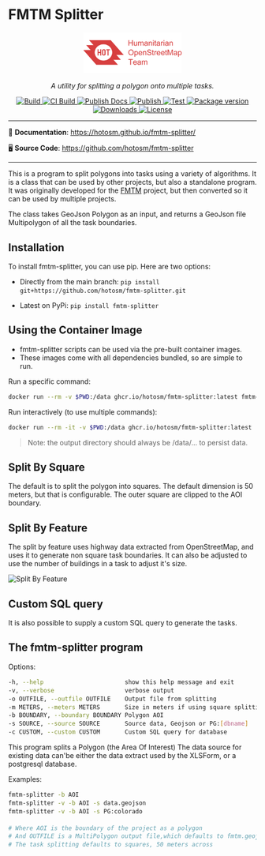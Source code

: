 # FMTM Splitter

<!-- markdownlint-disable -->
<p align="center">
  <img src="https://github.com/hotosm/fmtm/blob/main/images/hot_logo.png?raw=true" style="width: 200px;" alt="HOT"></a>
</p>
<p align="center">
  <em>A utility for splitting a polygon onto multiple tasks.</em>
</p>
<p align="center">
  <a href="https://github.com/hotosm/fmtm-splitter/actions/workflows/build.yml" target="_blank">
      <img src="https://github.com/hotosm/fmtm-splitter/actions/workflows/build.yml/badge.svg" alt="Build">
  </a>
  <a href="https://github.com/hotosm/fmtm-splitter/actions/workflows/build-ci.yml" target="_blank">
      <img src="https://github.com/hotosm/fmtm-splitter/workflows/Build CI Img/badge.svg" alt="CI Build">
  </a>
  <a href="https://github.com/hotosm/fmtm-splitter/actions/workflows/docs.yml" target="_blank">
      <img src="https://github.com/hotosm/fmtm-splitter/workflows/Publish Docs/badge.svg" alt="Publish Docs">
  </a>
  <a href="https://github.com/hotosm/fmtm-splitter/actions/workflows/publish.yml" target="_blank">
      <img src="https://github.com/hotosm/fmtm-splitter/actions/workflows/publish.yml/badge.svg" alt="Publish">
  </a>
  <a href="https://github.com/hotosm/fmtm-splitter/actions/workflows/pytest.yml" target="_blank">
      <img src="https://github.com/hotosm/fmtm-splitter/workflows/PyTest/badge.svg" alt="Test">
  </a>
  <a href="https://pypi.org/project/fmtm-splitter" target="_blank">
      <img src="https://img.shields.io/pypi/v/fmtm-splitter?color=%2334D058&label=pypi%20package" alt="Package version">
  </a>
  <a href="https://pypistats.org/packages/fmtm-splitter" target="_blank">
      <img src="https://img.shields.io/pypi/dm/fmtm-splitter.svg" alt="Downloads">
  </a>
  <a href="https://github.com/hotosm/fmtm-splitter/blob/main/LICENSE.md" target="_blank">
      <img src="https://img.shields.io/github/license/hotosm/fmtm-splitter.svg" alt="License">
  </a>
</p>

---

📖 **Documentation**: <a href="https://hotosm.github.io/fmtm-splitter/" target="_blank">https://hotosm.github.io/fmtm-splitter/</a>

🖥️ **Source Code**: <a href="https://github.com/hotosm/fmtm-splitter" target="_blank">https://github.com/hotosm/fmtm-splitter</a>

---

<!-- markdownlint-enable -->

This is a program to split polygons into tasks using a variety of
algorithms. It is a class that can be used by other projects, but also
a standalone program. It was originally developed for the
[FMTM](https://github.com/hotosm/fmtm/wiki) project, but then
converted so it can be used by multiple projects.

The class takes GeoJson Polygon as an input, and returns a GeoJson
file Multipolygon of all the task boundaries.

## Installation

To install fmtm-splitter, you can use pip. Here are two options:

- Directly from the main branch:
  `pip install git+https://github.com/hotosm/fmtm-splitter.git`

- Latest on PyPi:
  `pip install fmtm-splitter`

## Using the Container Image

- fmtm-splitter scripts can be used via the pre-built container images.
- These images come with all dependencies bundled, so are simple to run.

Run a specific command:

```bash
docker run --rm -v $PWD:/data ghcr.io/hotosm/fmtm-splitter:latest fmtm-splitter <flags>
```

Run interactively (to use multiple commands):

```bash
docker run --rm -it -v $PWD:/data ghcr.io/hotosm/fmtm-splitter:latest
```

> Note: the output directory should always be /data/... to persist data.

## Split By Square

The default is to split the polygon into squares. The default
dimension is 50 meters, but that is configurable. The outer square are
clipped to the AOI boundary.

## Split By Feature

The split by feature uses highway data extracted from OpenStreetMap,
and uses it to generate non square task boundaries. It can also be
adjusted to use the number of buildings in a task to adjust it's
size.

![Split By Feature](https://github.com/hotosm/fmtm-splitter/blob/main/docs/images/Screenshot%20from%202023-08-06%2018-26-34.png)

## Custom SQL query

It is also possible to supply a custom SQL query to generate the
tasks.

## The fmtm-splitter program

Options:

```bash
-h, --help                       show this help message and exit
-v, --verbose                    verbose output
-o OUTFILE, --outfile OUTFILE    Output file from splitting
-m METERS, --meters METERS       Size in meters if using square splitting
-b BOUNDARY, --boundary BOUNDARY Polygon AOI
-s SOURCE, --source SOURCE       Source data, Geojson or PG:[dbname]
-c CUSTOM, --custom CUSTOM       Custom SQL query for database
```

This program splits a Polygon (the Area Of Interest)
The data source for existing data can'be either the data extract
used by the XLSForm, or a postgresql database.

Examples:

```bash
fmtm-splitter -b AOI
fmtm-splitter -v -b AOI -s data.geojson
fmtm-splitter -v -b AOI -s PG:colorado

# Where AOI is the boundary of the project as a polygon
# And OUTFILE is a MultiPolygon output file,which defaults to fmtm.geojson
# The task splitting defaults to squares, 50 meters across
```
